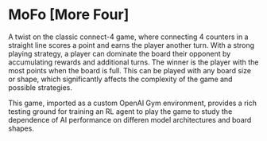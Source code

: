 # MoFo [More Four]
A twist on the classic connect-4 game, where connecting 4 counters in a straight line scores a point and earns the player another turn. With a strong playing strategy, a player can dominate the board their opponent by accumulating rewards and additional turns. The winner is the player with the most points when the board is full. This can be played with any board size or shape, which significantly affects the complexity of the game and possible strategies. 

This game, imported as a custom OpenAI Gym environment, provides a rich testing ground for training an RL agent to play the game to 
study the dependence of AI performance on differen model architectures and board shapes.
